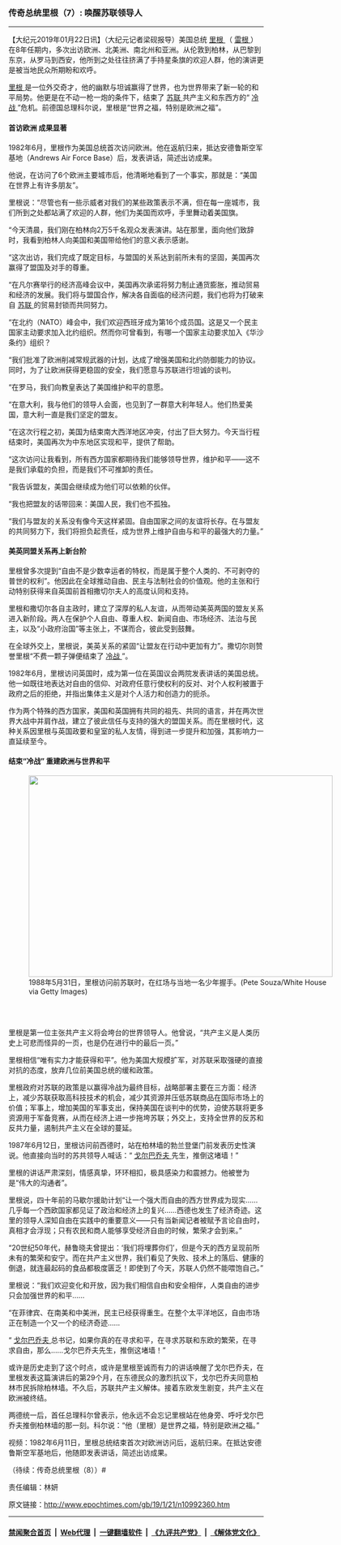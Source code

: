 ### 传奇总统里根（7）: 唤醒苏联领导人
------------------------

<p>
 【大纪元2019年01月22日讯】（大纪元记者梁砚报导）美国总统
 <a href="http://www.epochtimes.com/gb/tag/%E9%87%8C%E6%A0%B9.html">
  里根
 </a>
 （
 <a href="http://www.epochtimes.com/gb/tag/%E9%9B%B7%E6%A0%B9.html">
  雷根
 </a>
 ）在8年任期内，多次出访欧洲、北美洲、南北州和亚洲。从伦敦到柏林，从巴黎到东京，从罗马到西安，他所到之处往往挤满了手持星条旗的欢迎人群，他的演讲更是被当地民众所期盼和欢呼。
</p>
<p>
 <a href="http://www.epochtimes.com/gb/tag/%E9%87%8C%E6%A0%B9.html">
  里根
 </a>
 是一位外交奇才，他的幽默与坦诚赢得了世界，也为世界带来了新一轮的和平局势。他更是在不动一枪一炮的条件下，结束了
 <a href="http://www.epochtimes.com/gb/tag/%E8%8B%8F%E8%81%94.html">
  苏联
 </a>
 共产主义和东西方的“
 <a href="http://www.epochtimes.com/gb/tag/%E5%86%B7%E6%88%98.html">
  冷战
 </a>
 ”危机。前德国总理科尔说，里根是“世界之福，特别是欧洲之福”。
</p>
<h4>
 首访欧洲 成果显著
</h4>
<p>
 1982年6月，里根作为美国总统首次访问欧洲。他在返航归来，抵达安德鲁斯空军基地（Andrews Air Force Base）后，发表讲话，简述出访成果。
</p>
<p>
 他说，在访问了6个欧洲主要城市后，他清晰地看到了一个事实，那就是：“美国在世界上有许多朋友”。
</p>
<p>
 里根说：“尽管也有一些示威者对我们的某些政策表示不满，但在每一座城市，我们所到之处都站满了欢迎的人群，他们为美国而欢呼，手里舞动着美国旗。
</p>
<p>
 “今天清晨，我们刚在柏林向2万5千名观众发表演讲。站在那里，面向他们致辞时，我看到柏林人向美国和美国带给他们的意义表示感谢。
</p>
<p>
 “这次出访，我们完成了既定目标，与盟国的关系达到前所未有的坚固，美国再次赢得了盟国及对手的尊重。
</p>
<p>
 “在凡尔赛举行的经济高峰会议中，美国再次承诺将努力制止通货膨胀，推动贸易和经济的发展。我们将与盟国合作，解决各自面临的经济问题，我们也将为打破来自
 <a href="http://www.epochtimes.com/gb/tag/%E8%8B%8F%E8%81%94.html">
  苏联
 </a>
 的贸易封锁而共同努力。
</p>
<p>
 “在北约（NATO）峰会中，我们欢迎西班牙成为第16个成员国。这是又一个民主国家主动要求加入北约组织。然而你可曾看到，有哪一个国家主动要求加入《华沙条约》组织？
</p>
<p>
 “我们批准了欧洲削减常规武器的计划，达成了增强美国和北约防御能力的协议。同时，为了让欧洲获得更稳固的安全，我们愿意与苏联进行坦诚的谈判。
</p>
<p>
 “在罗马，我们向教皇表达了美国维护和平的意愿。
</p>
<p>
 “在意大利，我与他们的领导人会面，也见到了一群意大利年轻人。他们热爱美国，意大利一直是我们坚定的盟友。
</p>
<p>
 “在这次行程之初，美国为结束南大西洋地区冲突，付出了巨大努力。今天当行程结束时，美国再次为中东地区实现和平，提供了帮助。
</p>
<p>
 “这次访问让我看到，所有西方国家都期待我们能够领导世界，维护和平——这不是我们承载的负担，而是我们不可推卸的责任。
</p>
<p>
 “我告诉盟友，美国会继续成为他们可以依赖的伙伴。
</p>
<p>
 “我也把盟友的话带回来：美国人民，我们也不孤独。
</p>
<p>
 “我们与盟友的关系没有像今天这样紧固。自由国家之间的友谊将长存。在与盟友的共同努力下，我们将担负起责任，成为世界上维护自由与和平的最强大的力量。”
</p>
<h4>
 美英同盟关系再上新台阶
</h4>
<p>
 里根曾多次提到“自由不是少数幸运者的特权，而是属于整个人类的、不可剥夺的普世的权利”。他因此在全球推动自由、民主与法制社会的价值观。他的主张和行动特别获得来自英国前首相撒切尔夫人的高度认同和支持。
</p>
<p>
 里根和撒切尔各自主政时，建立了深厚的私人友谊，从而带动美英两国的盟友关系进入新阶段。两人在保护个人自由、尊重人权、新闻自由、市场经济、法治与民主，以及“小政府治国”等主张上，不谋而合，彼此受到鼓舞。
</p>
<p>
 在全球外交上，里根说，美英关系的紧固“让盟友在行动中更加有力”。撒切尔则赞誉里根“不费一颗子弹便结束了
 <a href="http://www.epochtimes.com/gb/tag/%E5%86%B7%E6%88%98.html">
  冷战
 </a>
 ”。
</p>
<p>
 1982年6月，里根访问英国时，成为第一位在英国议会两院发表讲话的美国总统。他一如既往地表达对自由的信仰、对政府任意行使权利的反对、对个人权利被置于政府之后的拒绝，并指出集体主义是对个人活力和创造力的扼杀。
</p>
<p>
 作为两个特殊的西方国家，美国和英国拥有共同的祖先、共同的语言，并在两次世界大战中并肩作战，建立了彼此信任与支持的强大的盟国关系。而在里根时代，这种关系因里根与英国政要和皇室的私人友情，得到进一步提升和加强，其影响力一直延续至今。
</p>
<h4>
 结束“冷战” 重建欧洲与世界和平
</h4>
<figure class="wp-caption aligncenter" id="attachment_10992409" style="width: 600px">
 <a href="http://i.epochtimes.com/assets/uploads/2019/01/GettyImages-480913027.jpg">
  <img alt="" class="size-large wp-image-10992409" height="397" src="http://i.epochtimes.com/assets/uploads/2019/01/GettyImages-480913027-600x397.jpg" width="600"/>
 </a>
 <br/><figcaption class="wp-caption-text">
  1988年5月31日，里根访问前苏联时，在红场与当地一名少年握手。(Pete Souza/White House via Getty Images)
 </figcaption><br/>
</figure><br/>
<p>
 里根是第一位主张共产主义将会垮台的世界领导人。他曾说，“共产主义是人类历史上可悲而怪异的一页，也是仍在进行中的最后一页。”
</p>
<p>
 里根相信“唯有实力才能获得和平”。他为美国大规模扩军，对苏联采取强硬的直接对抗的态度，放弃几位前美国总统的缓和政策。
</p>
<p>
 里根政府对苏联的政策是以赢得冷战为最终目标，战略部署主要在三方面：经济上，减少苏联获取高科技技术的机会，减少其资源并压低苏联商品在国际市场上的价值；军事上，增加美国的军事支出，保持美国在谈判中的优势，迫使苏联将更多资源用于军备竞赛，从而在经济上进一步拖垮苏联；外交上，支持全世界的反苏和反共力量，遏制共产主义在全球的蔓延。
</p>
<p>
 1987年6月12日，里根访问前西德时，站在柏林墙的勃兰登堡门前发表历史性演说。他直接向当时的苏共领导人喊话：“
 <a href="http://www.epochtimes.com/gb/tag/%E6%88%88%E5%B0%94%E5%B7%B4%E4%B9%94%E5%A4%AB.html">
  戈尔巴乔夫
 </a>
 先生，推倒这堵墙！”
</p>
<p>
 里根的讲话严肃深刻，情感真挚，环环相扣，极具感染力和震撼力。他被誉为是“伟大的沟通者”。
</p>
<p>
 里根说，四十年前的马歇尔援助计划“让一个强大而自由的西方世界成为现实……几乎每一个西欧国家都见证了政治和经济上的复兴……西德也发生了经济奇迹。这里的领导人深知自由在实践中的重要意义——只有当新闻记者被赋予言论自由时，真相才会浮现；只有农民和商人能够享受经济自由的时候，繁荣才会到来。”
</p>
<p>
 “20世纪50年代，赫鲁晓夫曾提出：‘我们将埋葬你们’，但是今天的西方呈现前所未有的繁荣和安宁。而在共产主义世界，我们看见了失败、技术上的落后、健康的倒退，就连最起码的食品都极度匮乏！即使到了今天，苏联人仍然不能喂饱自己。”
</p>
<p>
 里根说：“我们欢迎变化和开放，因为我们相信自由和安全相伴，人类自由的进步只会加强世界的和平……
</p>
<p>
 “在菲律宾、在南美和中美洲，民主已经获得重生。在整个太平洋地区，自由市场正在制造一个又一个的经济奇迹……
</p>
<p>
 “
 <a href="http://www.epochtimes.com/gb/tag/%E6%88%88%E5%B0%94%E5%B7%B4%E4%B9%94%E5%A4%AB.html">
  戈尔巴乔夫
 </a>
 总书记，如果你真的在寻求和平，在寻求苏联和东欧的繁荣，在寻求自由，那么……戈尔巴乔夫先生，推倒这堵墙！”
</p>
<p>
 或许是历史走到了这个时点，或许是里根至诚而有力的讲话唤醒了戈尔巴乔夫，在里根发表这篇演讲后的第29个月，在东德民众的激烈抗议下，戈尔巴乔夫同意柏林市民拆除柏林墙。不久后，苏联共产主义解体。接着东欧发生剧变，共产主义在欧洲被终结。
</p>
<p>
 两德统一后，首任总理科尔曾表示，他永远不会忘记里根站在他身旁、呼吁戈尔巴乔夫推倒柏林墙的那一刻。科尔说：“他（里根）是世界之福，特别是欧洲之福。”
</p>
<p>
</p>
<p>
 视频：1982年6月11日，里根总统结束首次对欧洲访问后，返航归来。在抵达安德鲁斯空军基地后，他随即发表讲话，简述出访成果。
</p>
<p>
 （待续：传奇总统里根（8））#
</p>
<p>
 责任编辑：林妍
</p>

原文链接：http://www.epochtimes.com/gb/19/1/21/n10992360.htm


------------------------
#### [禁闻聚合首页](https://github.com/gfw-breaker/banned-news/blob/master/README.md) &nbsp;|&nbsp; [Web代理](https://github.com/gfw-breaker/open-proxy/blob/master/README.md) &nbsp;|&nbsp; [一键翻墙软件](https://github.com/gfw-breaker/nogfw/blob/master/README.md) &nbsp;|&nbsp; [《九评共产党》](https://github.com/gfw-breaker/9ping.md/blob/master/README.md#九评之一评共产党是什么) &nbsp;|&nbsp; [《解体党文化》](https://github.com/gfw-breaker/jtdwh.md/blob/master/README.md#绪论)